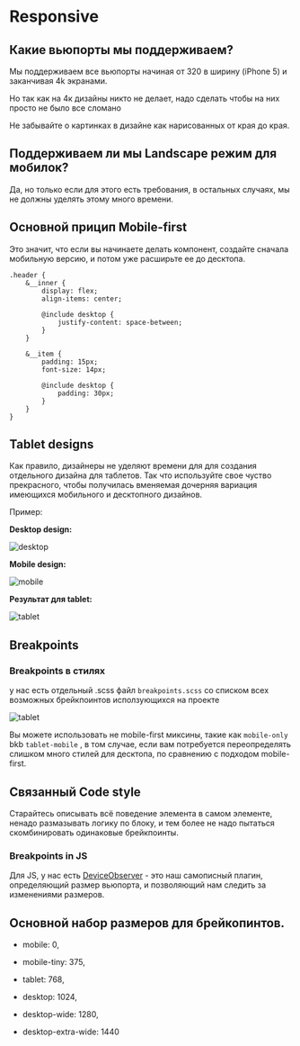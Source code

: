 Responsive
==========


Какие вьюпорты мы поддерживаем?
-------------------------------

Мы поддерживаем все вьюпорты начиная от 320 в ширину (iPhone 5) и заканчивая 4k экранами.

Но так как на 4к дизайны никто не делает, надо сделать чтобы на них просто не было все сломано

Не забывайте о картинках в дизайне как нарисованных от края до края.

Поддерживаем ли мы Landscape режим для мобилок?
-----------------------------------------------

Да, но только если для этого есть требования, в остальных случаях, мы не должны уделять этому много времени.

Основной прицип Mobile-first
----------------------------

Это значит, что если вы начинаете делать компонент, создайте сначала мобильную версию, и потом уже расширьте ее до десктопа.

```
.header {
    &__inner {
        display: flex;
        align-items: center;
        
        @include desktop {
            justify-content: space-between;
        }
    }
    
    &__item {
        padding: 15px;
        font-size: 14px;
        
        @include desktop {
            padding: 30px;
        }
    }
}
```

Tablet designs
--------------

Как правило, дизайнеры не уделяют времени для для создания отдельного дизайна для таблетов. Так что используйте свое чуство прекрасного, чтобы получилась вменяемая дочерняя вариация имеющихся мобильного и десктопного дизайнов.

Пример:

**Desktop design:**

![desktop](./images/responsive/desktop.png)



**Mobile design:**

![mobile](./images/responsive/mobile.png)

**Результат для tablet:**

![tablet](./images/responsive/tablet.png)

Breakpoints
-----------

### Breakpoints в стилях

у нас есть отдельный .scss файл `breakpoints.scss` со списком всех возможных брейкпоинтов исползующихся на проекте

![tablet](./images/responsive/breakpoints.png)

Вы можете использовать не mobile-first миксины, такие как `mobile-only` bkb `tablet-mobile` , в том случае, если вам потребуется переопределять слишком много стилей для десктопа, по сравнению с подходом mobile-first.

Связанный Code style
--------------------

Старайтесь описывать всё поведение элемента в самом элементе, ненадо размазывать логику по блоку, и тем более не надо пытаться скомбинировать одинаковые брейкпоинты.

### Breakpoints in JS

Для JS, у нас есть [DeviceObserver](https://github.com/Delete-Agency/device-observer) \- это наш самописный плагин, определяющий размер вьюпорта, и позволяющий нам следить за изменениями размеров.

Основной набор размеров для брейкопинтов.
-----------------------------------------

*   mobile: 0,
    
*   mobile-tiny: 375,
    
*   tablet: 768,
    
*   desktop: 1024,
    
*   desktop-wide: 1280,
    
*   desktop-extra-wide: 1440
    


